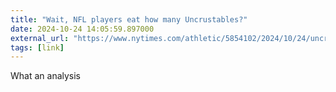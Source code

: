 ```yaml
---
title: "Wait, NFL players eat how many Uncrustables?"
date: 2024-10-24 14:05:59.897000
external_url: "https://www.nytimes.com/athletic/5854102/2024/10/24/uncrustables-nfl/"
tags: [link]
---
```


What an analysis